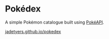 # Pokédex

A simple Pokémon catalogue built using [PokéAPI](https://pokeapi.co/).

[jadetyers.github.io/pokedex](https://jadetyers.github.io/pokedex/)